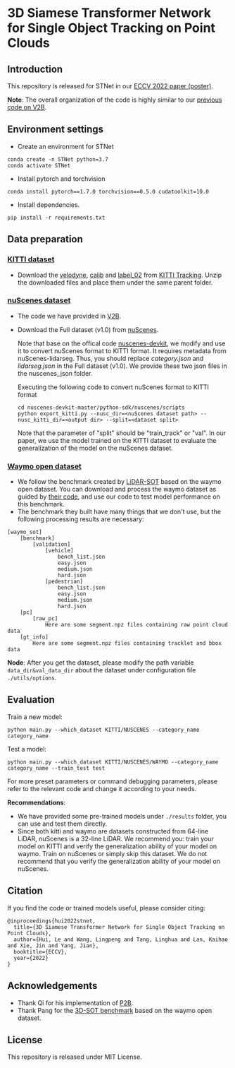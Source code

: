 # 3D Siamese Transformer Network for Single Object Tracking on Point Clouds

## Introduction

This repository is released for STNet in our [ECCV 2022 paper (poster)](https://arxiv.org/pdf/2207.11995.pdf). 

**Note**: The overall organization of the code is highly similar to our [previous code on V2B](https://github.com/fpthink/V2B).

## Environment settings
* Create an environment for STNet
```
conda create -n STNet python=3.7
conda activate STNet
```

* Install pytorch and torchvision
```
conda install pytorch==1.7.0 torchvision==0.5.0 cudatoolkit=10.0
```

* Install dependencies.
```
pip install -r requirements.txt
```

## Data preparation
### [KITTI dataset](https://projet.liris.cnrs.fr/imagine/pub/proceedings/CVPR2012/data/papers/424_O3C-04.pdf)
* Download the [velodyne](http://www.cvlibs.net/download.php?file=data_tracking_velodyne.zip), [calib](http://www.cvlibs.net/download.php?file=data_tracking_calib.zip) and [label_02](http://www.cvlibs.net/download.php?file=data_tracking_label_2.zip) from [KITTI Tracking](http://www.cvlibs.net/datasets/kitti/eval_tracking.php). Unzip the downloaded files and place them under the same parent folder.

### [nuScenes dataset](https://openaccess.thecvf.com/content_CVPR_2020/papers/Caesar_nuScenes_A_Multimodal_Dataset_for_Autonomous_Driving_CVPR_2020_paper.pdf)
* The code we have provided in [V2B](https://github.com/fpthink/V2B).
* Download the Full dataset (v1.0) from [nuScenes](https://www.nuscenes.org/).
  
    Note that base on the offical code [nuscenes-devkit](https://github.com/nutonomy/nuscenes-devkit), we modify and use it to convert nuScenes format to KITTI format. It requires metadata from nuScenes-lidarseg. Thus, you should replace *category.json* and *lidarseg.json* in the Full dataset (v1.0). We provide these two json files in the nuscenes_json folder.

    Executing the following code to convert nuScenes format to KITTI format
    ```
    cd nuscenes-devkit-master/python-sdk/nuscenes/scripts
    python export_kitti.py --nusc_dir=<nuScenes dataset path> --nusc_kitti_dir=<output dir> --split=<dataset split>
    ```

    Note that the parameter of "split" should be "train_track" or "val". In our paper, we use the model trained on the KITTI dataset to evaluate the generalization of the model on the nuScenes dataset.
	
### [Waymo open dataset](https://openaccess.thecvf.com/content_CVPR_2020/papers/Sun_Scalability_in_Perception_for_Autonomous_Driving_Waymo_Open_Dataset_CVPR_2020_paper.pdf)
* We follow the benchmark created by [LiDAR-SOT](https://github.com/TuSimple/LiDAR_SOT) based on the waymo open dataset. You can download and process the waymo dataset as guided by [their code](https://github.com/TuSimple/LiDAR_SOT), and use our code to test model performance on this benchmark.
* The benchmark they built have many things that we don't use, but the following processing results are necessary:
```
[waymo_sot]
    [benchmark]
        [validation]
            [vehicle]
                bench_list.json
                easy.json
                medium.json
                hard.json
            [pedestrian]
                bench_list.json
                easy.json
                medium.json
                hard.json
    [pc]
        [raw_pc]
            Here are some segment.npz files containing raw point cloud data
    [gt_info]
        Here are some segment.npz files containing tracklet and bbox data
```

**Node**: After you get the dataset, please modify the path variable ```data_dir&val_data_dir``` about the dataset under configuration file ```./utils/options```.

## Evaluation

Train a new model:
```
python main.py --which_dataset KITTI/NUSCENES --category_name category_name
```

Test a model:
```
python main.py --which_dataset KITTI/NUSCENES/WAYMO --category_name category_name --train_test test
```
For more preset parameters or command debugging parameters, please refer to the relevant code and change it according to your needs.

**Recommendations**: 
- We have provided some pre-trained models under ```./results``` folder, you can use and test them directly.  
- Since both kitti and waymo are datasets constructed from 64-line LiDAR, nuScenes is a 32-line LiDAR. We recommend you: train your model on KITTI and verify the generalization ability of your model on waymo. Train on nuScenes or simply skip this dataset. We do not recommend that you verify the generalization ability of your model on nuScenes. 

## Citation

If you find the code or trained models useful, please consider citing:

```
@inproceedings{hui2022stnet,
  title={3D Siamese Transformer Network for Single Object Tracking on Point Clouds},
  author={Hui, Le and Wang, Lingpeng and Tang, Linghua and Lan, Kaihao and Xie, Jin and Yang, Jian},
  booktitle={ECCV},
  year={2022}
}
```

## Acknowledgements

- Thank Qi for his implementation of [P2B](https://github.com/HaozheQi/P2B).
- Thank Pang for the [3D-SOT benchmark](https://arxiv.org/pdf/2103.06028.pdf) based on the waymo open dataset.

## License
This repository is released under MIT License.

